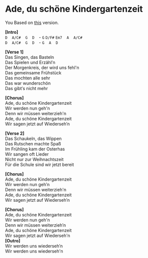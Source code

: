 # Ade, du schöne Kindergartenzeit  
You Based on [this](https://www.youtube.com/watch?v=xZrmMP5wk6U) version.  
  
**[Intro]**  
`D` ` ` `A/C#` ` ` `G` ` ` `D` ` ` - `G` `D/F#` `Em7` ` ` `A` ` ` `A/C#`  
`D` ` ` `A/C#` ` ` `G` ` ` `D` ` ` - `G` ` ` `A` ` ` `D` ` ` ` `  

**[Verse 1]**  
Das Singen, das Basteln  
Das Spielen und Erzähl′n  
Der Morgenkreis, der wird uns fehl'n  
Das gemeinsame Frühstück  
Das mochten alle sehr  
Das war wunderschön  
Das gibt′s nicht mehr  

**[Chorus]**  
Ade, du schöne Kindergartenzeit  
Wir werden nun geh'n  
Denn wir müssen weiterzieh'n  
Ade, du schöne Kindergartenzeit  
Wir sagen jetzt auf Wiederseh′n  

**[Verse 2]**  
Das Schaukeln, das Wippen  
Das Rutschen machte Spaß  
Im Frühling kam der Osterhas  
Wir sangen oft Lieder  
Nicht nur zur Weihnachtszeit  
Für die Schule sind wir jetzt bereit  

**[Chorus]**  
Ade, du schöne Kindergartenzeit  
Wir werden nun geh′n  
Denn wir müssen weiterzieh'n  
Ade, du schöne Kindergartenzeit  
Wir sagen jetzt auf Wiederseh′n  

**[Chorus]**  
Ade, du schöne Kindergartenzeit  
Wir werden nun geh'n  
Denn wir müssen weiterzieh′n  
Ade, du schöne Kindergartenzeit  
Wir sagen jetzt auf Wiederseh'n  
**[Outro]**  
Wir werden uns wiederseh′n  
Wir werden uns wiederseh'n  
